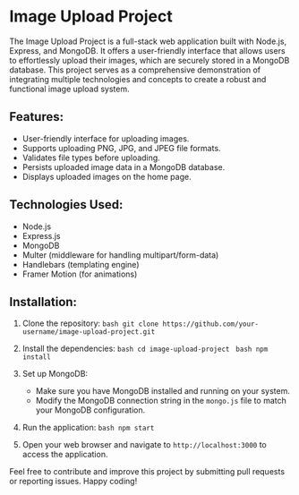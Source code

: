 # Image Upload Project

The Image Upload Project is a full-stack web application built with Node.js, Express, and MongoDB. It offers a user-friendly interface that allows users to effortlessly upload their images, which are securely stored in a MongoDB database. This project serves as a comprehensive demonstration of integrating multiple technologies and concepts to create a robust and functional image upload system.

## Features:
- User-friendly interface for uploading images.
- Supports uploading PNG, JPG, and JPEG file formats.
- Validates file types before uploading.
- Persists uploaded image data in a MongoDB database.
- Displays uploaded images on the home page.

## Technologies Used:
- Node.js
- Express.js
- MongoDB
- Multer (middleware for handling multipart/form-data)
- Handlebars (templating engine)
- Framer Motion (for animations)

## Installation:
1. Clone the repository:
     ```bash git clone https://github.com/your-username/image-upload-project.git ```

3. Install the dependencies:
  ```bash cd image-upload-project ```
  ```bash npm install ```

5. Set up MongoDB:
   - Make sure you have MongoDB installed and running on your system.
   - Modify the MongoDB connection string in the `mongo.js` file to match your MongoDB configuration.

6. Run the application:
   ```bash npm start ```

7. Open your web browser and navigate to `http://localhost:3000` to access the application.

Feel free to contribute and improve this project by submitting pull requests or reporting issues. Happy coding!

